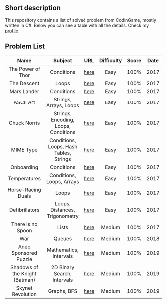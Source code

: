 ## Short description
This repository contains a list of solved problem from CodinGame, mostly written in C#.
Below you can see a table with all the details. Check my [profile](https://www.codingame.com/profile/c62d373307cc13f1b05441aa15bc3279849898).

## Problem List
|              Name              |                 Subject                 |                                        URL                                        | Difficulty | Score | Date  |
| :----------------------------: | :-------------------------------------: | :-------------------------------------------------------------------------------: | :--------: | :---: | :---: |
|       The Power of Thor        |               Conditions                |      [here](https://www.codingame.com/training/easy/power-of-thor-episode-1)      |    Easy    | 100%  | 2017  |
|          The Descent           |                  Loops                  |            [here](https://www.codingame.com/training/easy/the-descent)            |    Easy    | 100%  | 2017  |
|          Mars Lander           |               Conditions                |       [here](https://www.codingame.com/training/easy/mars-lander-episode-1)       |    Easy    | 100%  | 2017  |
|           ASCII Art            |         Strings, Arrays, Loops          |             [here](https://www.codingame.com/training/easy/ascii-art)             |    Easy    | 100%  | 2017  |
|          Chuck Norris          |  Strings, Encoding, Loops, Conditions   |           [here](https://www.codingame.com/training/easy/chuck-norris)            |    Easy    | 100%  | 2017  |
|           MIME Type            | Conditions, Loops, Hash Tables, Strings |             [here](https://www.codingame.com/training/easy/mime-type)             |    Easy    | 100%  | 2017  |
|           Onboarding           |               Conditions                |            [here](https://www.codingame.com/training/easy/onboarding)             |    Easy    | 100%  | 2017  |
|          Temperatures          |        Conditions, Loops, Arrays        |           [here](https://www.codingame.com/training/easy/temperatures)            |    Easy    | 100%  | 2017  |
|       Horse-Racing Duals       |                  Loops                  |        [here](https://www.codingame.com/training/easy/horse-racing-duals)         |    Easy    | 100%  | 2017  |
|         Defibrillators         |     Loops, Distances, Trigonometry      |          [here](https://www.codingame.com/training/easy/defibrillators)           |    Easy    | 100%  | 2017  |
|       There is no Spoon        |                  Lists                  |   [here](https://www.codingame.com/training/medium/there-is-no-spoon-episode-1)   |   Medium   | 100%  | 2017  |
|              War               |                 Queues                  |         [here](https://www.codingame.com/training/medium/winamax-battle)          |   Medium   | 100%  | 2018  |
|     Aneo Sponsored Puzzle      |         Mathematics, Intervals          |              [here](https://www.codingame.com/training/medium/aneo)               |   Medium   | 100%  | 2019  |
| Shadows of the Knight (Batman) |       2D Binary Search, Intervals       | [here](https://www.codingame.com/training/medium/shadows-of-the-knight-episode-1) |   Medium   | 100%  | 2019  |
|       Skynet Revolution        |               Graphs, BFS               |   [here](https://www.codingame.com/training/medium/skynet-revolution-episode-1)   |   Medium   | 100%  | 2019  |
